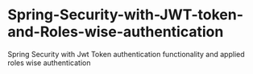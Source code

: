 # Spring-Security-with-JWT-token-and-Roles-wise-authentication
Spring Security with Jwt Token authentication functionality and applied roles wise authentication
